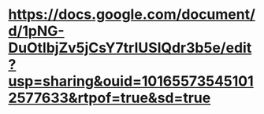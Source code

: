 # https://docs.google.com/document/d/1pNG-DuOtlbjZv5jCsY7trIUSlQdr3b5e/edit?usp=sharing&ouid=101655735451012577633&rtpof=true&sd=true
